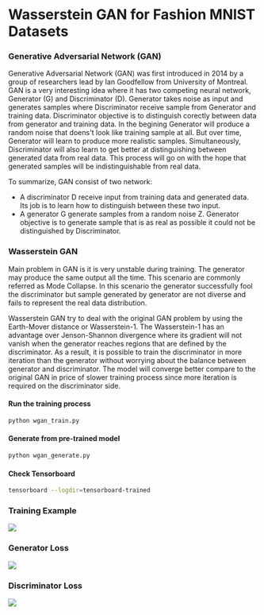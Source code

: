 # Wasserstein GAN for Fashion MNIST Datasets

### Generative Adversarial Network (GAN)
Generative Adversarial Network (GAN) was first introduced in 2014 by a group of researchers lead by Ian Goodfellow from University of Montreal. GAN is a very interesting idea where it has two competing neural network, Generator (G) and Discriminator (D). Generator takes noise as input and generates samples where Discriminator receive sample from Generator and training data. Discriminator objective is to distinguish corectly between data from generator and training data. In the begining Generator will produce a random noise that doens't look like training sample at all. But over time, Generator will learn to produce more realistic samples. Simultaneously, Discriminator will also learn to get better at distinguishing between generated data from real data. This process will go on with the hope that generated samples will be indistinguishable from real data.

To summarize, GAN consist of two network:

 - A discriminator D receive input from training data and generated data. Its job is to learn how to distinguish between these two input.
 - A generator G generate samples from a random noise Z. Generator objective is to generate sample that is as real as possible it could not  be distinguished by Discriminator.

### Wasserstein GAN
Main problem in GAN is it is very unstable during training. The generator may produce the same output all the time. This scenario are commonly referred as Mode Collapse. In this scenario the generator successfully fool the discriminator but sample generated by generator are not diverse and fails to represent the real data distribution. 

Wasserstein GAN try to deal with the original GAN problem by using the Earth-Mover distance or Wasserstein-1. The Wasserstein-1 has an advantage over Jenson-Shannon divergence where its gradient will not vanish when the generator reaches regions that are defined by the discriminator. As a result, it is possible to train the discriminator in more iteration than the generator without worrying about the balance between generator and discriminator. The model will converge better compare to the original GAN in price of slower training process since more iteration is required on the discriminator side.

#### Run the training process
```sh
python wgan_train.py
```

#### Generate from pre-trained model
```sh
python wgan_generate.py
```

#### Check Tensorboard
```sh
tensorboard --logdir=tensorboard-trained
```
### Training Example
![](https://media.giphy.com/media/3oxHQzRS6ziK0Deihq/giphy.gif)

### Generator Loss
![](https://preview.ibb.co/dGCikG/fmnist_gloss.png)
### Discriminator Loss
![](https://preview.ibb.co/iRbXeb/fmnist_dloss.png)
